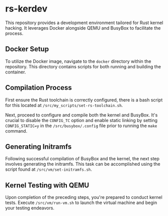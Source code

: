# rs-kerdev

This repository provides a development environment tailored for Rust kernel hacking. It leverages Docker alongside QEMU and BusyBox to facilitate the process.

## Docker Setup

To utilize the Docker image, navigate to the `docker` directory within the repository. This directory contains scripts for both running and building the container.

## Compilation Process

First ensure the Rust toolchain is correctly configured, there is a bash script for this located at `/src/my_scripts/set-rs-toolchain.sh`.

Next, proceed to configure and compile both the kernel and BusyBox. It's crucial to disable the `CONFIG_TC` option and enable static linking by setting `CONFIG_STATIC=y` in the `/src/busybox/.config` file prior to running the `make` command.

## Generating Initramfs

Following successful compilation of BusyBox and the kernel, the next step involves generating the initramfs. This task can be accomplished using the script found at `/src/vm/set-initramfs.sh`.

## Kernel Testing with QEMU

Upon completion of the preceding steps, you're prepared to conduct kernel tests. Execute `/src/vm/run-vm.sh` to launch the virtual machine and begin your testing endeavors.





